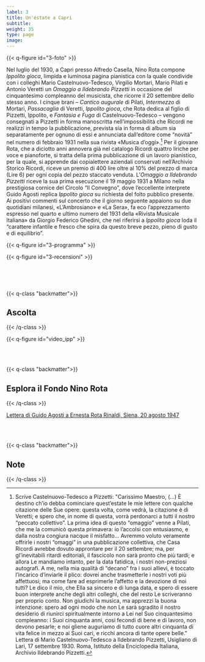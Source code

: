 ```yaml
---
label: 3
title: Un'estate a Capri
subtitle:
weight: 35
type: page
image:
---
```


{{< q-figure id="3-foto" >}}

Nel luglio del 1930, a Capri presso Alfredo Casella, Nino Rota compone *Ippolito gioca*, limpida e luminosa pagina pianistica con la quale condivide con i colleghi Mario Castelnuovo-Tedesco, Virgilio Mortari, Mario Pilati e Antonio Veretti un *Omaggio a Ildebrando Pizzetti* in occasione del cinquantesimo compleanno del musicista, che ricorre il 20 settembre dello stesso anno. I cinque brani – *Cantico augurale* di Pilati, *Intermezzo* di Mortari, *Passacaglia* di Veretti, *Ippolito gioca*, che Rota dedica al figlio di Pizzetti, Ippolito, e *Fantasia e Fuga* di Castelnuovo-Tedesco – vengono consegnati a Pizzetti in forma manoscritta nell’impossibilità che Ricordi ne realizzi in tempo la pubblicazione, prevista sia in forma di album sia separatamente per ognuno di essi e annunciata dall’editore come “novità” nel numero di febbraio 1931 nella sua rivista «Musica d’oggi».[^1] Per il giovane Rota, che a diciotto anni annovera già nel catalogo Ricordi quattro liriche per voce e pianoforte, si tratta della prima pubblicazione di un lavoro pianistico, per la quale, si apprende dai copialettere aziendali conservati nell’Archivio Storico Ricordi, riceve un premio di 400 lire oltre al 10% del prezzo di marca (Lire 6) per ogni copia del pezzo staccato venduta. L’*Omaggio a Ildebrando Pizzetti* riceve la sua prima esecuzione il 19 maggio 1931 a Milano nella prestigiosa cornice del Circolo “Il Convegno”, dove l’eccellente interprete Guido Agosti replica *Ippolito gioca* su richiesta del folto pubblico presente. Ai positivi commenti sul concerto che il giorno seguente appaiono su due quotidiani milanesi, «L’Ambrosiano» e «La Sera», fa eco l’apprezzamento espresso nel quarto e ultimo numero del 1931 della «Rivista Musicale Italiana» da Giorgio Federico Ghedini, che nel riferirsi a *Ippolito gioca* loda il “carattere infantile e fresco che spira da questo breve pezzo, pieno di gusto e di equilibrio”.

{{< q-figure id="3-programma" >}}

{{< q-figure id="3-recensioni" >}}

<br>
<br>
<br>

{{< q-class "backmatter">}}
## Ascolta
{{< /q-class >}}

{{< q-figure id="video_ipp" >}}

<br>
<br>

{{< q-class "backmatter">}}
## Esplora il Fondo Nino Rota
{{< /q-class >}}

[Lettera di Guido Agosti a Ernesta Rota Rinaldi, Siena, 20 agosto 1947](https://archivi.cini.it/istitutomusica/detail/IT-MUS-ST0009-003218/guido-agosti-ernesta-rota-rinaldi.html?currentNumber=2&jsonVal=%7B%22jsonVal%22%3A%7B%22fieldDate%22%3A%22dataNormal%22%2C%22_perPage%22%3A21%2C%22accountName_string%22%3A%5B%22istitutomusica%22%5D%2C%22archiveName_string%22%3A%5B%22istitutomusicaxDamsHist009%22%5D%2C%22personeHist_search%22%3A%5B%22Agosti%2C+Guido%22%5D%7D%7D&startPage=)

<br>
<br>

{{< q-class "backmatter">}}
## Note
{{< /q-class >}}

[^1]: Scrive Castelnuovo-Tedesco a Pizzetti: "Carissimo Maestro, (…) È destino ch’io debba cominciare quest’estate le mie lettere con qualche citazione delle Sue opere: questa volta, come vedrà, la citazione è di Veretti; e spero che, in nome di questa, vorrà perdonarci a tutti il nostro “peccato collettivo”. La prima idea di questo “omaggio” venne a Pilati, che me la comunicò questa primavera: io l’accolsi con entusiasmo, e dalla nostra congiura nacque il misfatto… Avremmo voluto veramente offrirle i nostri “omaggi” in una pubblicazione collettiva, che Casa Ricordi avrebbe dovuto approntare per il 20 settembre; ma, per gl’inevitabili ritardi editoriali, il fascicolo non sarà pronto che più tardi; e allora Le mandiamo intanto, per la data fatidica, i nostri non-preziosi autografi. A me, nella mia qualità di “decano” fra i suoi allievi, è toccato l’incarico d’inviarle il plico: dovrei anche trasmetterle i nostri voti più affettuosi; ma come fare ad esprimerle l’affetto e la devozione di noi tutti? Le dico il mio, che Ella sa sincero e di lunga data, e spero di essere buon interprete anche degli altri colleghi, che del resto Le scriveranno per proprio conto. Non giudichi la musica, ma apprezzi la buona intenzione: spero ad ogni modo che non Le sarà sgradito il nostro desiderio di riunirci spiritualmente intorno a Lei nel Suo cinquantesimo compleanno: i Suoi cinquanta anni, così fecondi di bene e di lavoro, non devono pesarle; e noi gliene auguriamo di tutto cuore altri cinquanta di vita felice in mezzo ai Suoi cari, e ricchi ancora di tante opere belle." Lettera di Mario Castelnuovo-Tedesco a Ildebrando Pizzetti, Usigliano di Lari, 17 settembre 1930. Roma, Istituto della Enciclopedia Italiana, Archivio Ildebrando Pizzetti.
